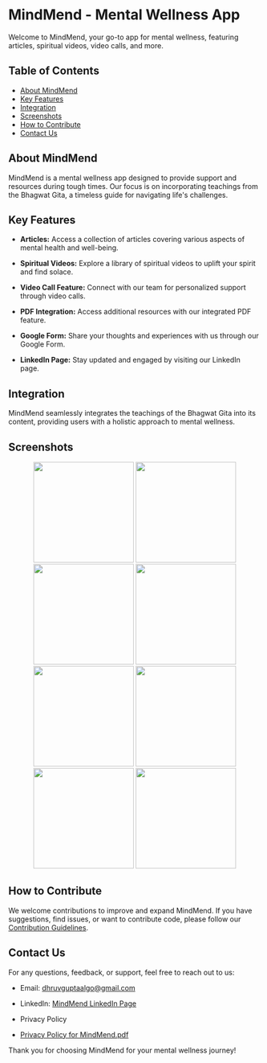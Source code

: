 # MindMend - Mental Wellness App

Welcome to MindMend, your go-to app for mental wellness, featuring articles, spiritual videos, video calls, and more.

## Table of Contents
- [About MindMend](#about-mindmend)
- [Key Features](#key-features)
- [Integration](#integration)
- [Screenshots](#screenshots)
- [How to Contribute](#how-to-contribute)
- [Contact Us](#contact-us)

## About MindMend

MindMend is a mental wellness app designed to provide support and resources during tough times. Our focus is on incorporating teachings from the Bhagwat Gita, a timeless guide for navigating life's challenges.

## Key Features

- **Articles:** Access a collection of articles covering various aspects of mental health and well-being.

- **Spiritual Videos:** Explore a library of spiritual videos to uplift your spirit and find solace.

- **Video Call Feature:** Connect with our team for personalized support through video calls.

- **PDF Integration:** Access additional resources with our integrated PDF feature.

- **Google Form:** Share your thoughts and experiences with us through our Google Form.

- **LinkedIn Page:** Stay updated and engaged by visiting our LinkedIn page.

## Integration

MindMend seamlessly integrates the teachings of the Bhagwat Gita into its content, providing users with a holistic approach to mental wellness.

## Screenshots

<div align="center">
  <img src="https://github.com/dhruv1345/MindMend-Spiritual-Guidance/assets/86596711/9f43ca0c-c83c-4ba4-86ed-1df111ec809a" width="200" />
  <img src="https://github.com/dhruv1345/MindMend-Spiritual-Guidance/assets/86596711/dac39e2e-34cf-4275-bb38-61a4d820a856" width="200" />
  <img src="https://github.com/dhruv1345/MindMend-Spiritual-Guidance/assets/86596711/06eff27f-147d-45fc-b5d6-618a76964c46" width="200" />
  <img src="https://github.com/dhruv1345/MindMend-Spiritual-Guidance/assets/86596711/57a87b9e-0f76-4e0f-8671-299ec7bf7150" width="200" />
</div>

<div align="center">
  <img src="https://github.com/dhruv1345/MindMend-Spiritual-Guidance/assets/86596711/8565b069-9978-4f23-a426-bcb50f46e67d" width="200" />
  <img src="https://github.com/dhruv1345/MindMend-Spiritual-Guidance/assets/86596711/d59f86bb-3cbd-4e72-abea-be4800be8467" width="200" />
  <img src="https://github.com/dhruv1345/MindMend-Spiritual-Guidance/assets/86596711/1f77c12f-6500-4e0d-9c1f-368cd2a3e4b1" width="200" />
  <img src="https://github.com/dhruv1345/MindMend-Spiritual-Guidance/assets/86596711/d6497387-f981-46f9-a605-dc0d79056ff7" width="200" />
</div>


## How to Contribute

We welcome contributions to improve and expand MindMend. If you have suggestions, find issues, or want to contribute code, please follow our [Contribution Guidelines](CONTRIBUTING.md).

## Contact Us

For any questions, feedback, or support, feel free to reach out to us:

- Email: dhruvguptaalgo@gmail.com
- LinkedIn: [MindMend LinkedIn Page](https://www.linkedin.com/company/mindmend4u/)

- Privacy Policy
- [Privacy Policy for MindMend.pdf](https://github.com/dhruv1345/MindMend-Spiritual-Guidance/files/14066634/Privacy.Policy.for.MindMend.pdf)


Thank you for choosing MindMend for your mental wellness journey!
